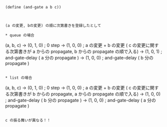 ```
(define (and-gate a b c))
```

```


(a の変更, bの変更) の順に次第書きを登録したとして

* queue の場合

```
(a, b, c)
-> (0, 1, 0) ; 0 step
-> (1, 0, 0) ; a の変更 + b の変更 ( c の変更に関する次第書きが a からの propagate, b からの propagate の順で入る)
-> (1, 0, 1) ; and-gate-delay ( a 分の propagate )
-> (1, 0, 0) ; and-gate-delay ( b 分の propagate )
```

* list の場合

```
(a, b, c)
-> (0, 1, 0) ; 0 step
-> (1, 0, 0) ; a の変更 + b の変更 ( c の変更に関する次第書きが b からの propagate, a からの propagate の順で入る)
-> (1, 0, 0) ; and-gate-delay ( b 分の propagate )
-> (1, 0, 0) ; and-gate-delay ( a 分の propagate )
```

c の振る舞いが異なる！！
